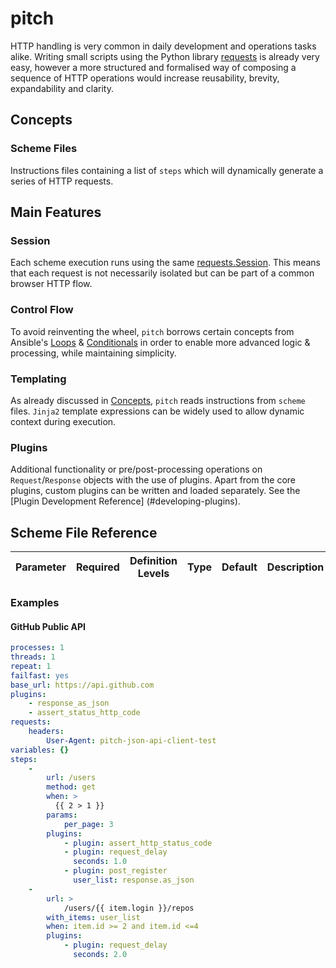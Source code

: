 # pitch

HTTP handling is very common in daily development and operations tasks alike. 
Writing small scripts using the Python library [requests](http://docs.python-requests.org/en/latest/) 
is already very easy, however a more structured and formalised way of composing a sequence of HTTP operations
would increase reusability, brevity, expandability and clarity.

## Concepts

### Scheme Files

Instructions files containing a list of `steps` which will dynamically generate
a series of HTTP requests.

## Main Features

### Session

Each scheme execution runs using the same
[requests.Session](http://docs.python-requests.org/en/latest/user/advanced/#session-objects).
This means that each request is not necessarily isolated but can be part of
a common browser HTTP flow.

### Control Flow

To avoid reinventing the wheel, `pitch` borrows certain concepts from
Ansible's
[Loops](http://docs.ansible.com/ansible/playbooks_loops.html) & 
[Conditionals](http://docs.ansible.com/ansible/playbooks_conditionals.html)
in order to enable more advanced logic & processing, while maintaining
simplicity.

### Templating

As already discussed in [Concepts](#Concepts), `pitch` reads instructions from
`scheme` files. `Jinja2` template expressions can be widely used to allow
dynamic context during execution.

### Plugins

Additional functionality or pre/post-processing operations on
`Request`/`Response` objects with the use of plugins. Apart from the core
plugins, custom plugins can be written and loaded separately. See the
[Plugin Development Reference]
(#developing-plugins).

## Scheme File Reference

| Parameter | Required | Definition Levels | Type | Default | Description |
| --------- | -------- | ----------------- | ---- | ------- | ----------- |

### Examples

#### GitHub Public API

```yaml
processes: 1
threads: 1
repeat: 1
failfast: yes
base_url: https://api.github.com
plugins:
    - response_as_json
    - assert_status_http_code
requests:
    headers:
        User-Agent: pitch-json-api-client-test
variables: {}
steps:
    -
        url: /users
        method: get
        when: >
          {{ 2 > 1 }}
        params:
            per_page: 3
        plugins:
            - plugin: assert_http_status_code
            - plugin: request_delay
              seconds: 1.0
            - plugin: post_register
              user_list: response.as_json
    -
        url: >
            /users/{{ item.login }}/repos
        with_items: user_list
        when: item.id >= 2 and item.id <=4
        plugins:
            - plugin: request_delay
              seconds: 2.0
```
